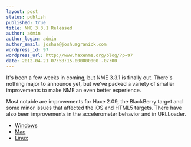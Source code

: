 ```yaml
---
layout: post
status: publish
published: true
title: NME 3.3.1 Released
author: admin
author_login: admin
author_email: joshua@joshuagranick.com
wordpress_id: 97
wordpress_url: http://www.haxenme.org/blog/?p=97
date: 2012-04-21 07:58:15.000000000 -07:00
---
```

It's been a few weeks in coming, but NME 3.3.1 is finally out. There's nothing major to announce yet, but we've packed a variety of smaller improvements to make NME an even better experience.

Most notable are improvements for Haxe 2.09, the BlackBerry target and some minor issues that affected the iOS and HTML5 targets. There have also been improvements in the accelerometer behavior and in URLLoader.
<ul>
	<li><a href="http://www.haxenme.org/download_file/view/288/3371/">Windows</a></li>
	<li><a href="http://www.haxenme.org/download_file/view/287/3371/">Mac</a></li>
	<li><a href="http://www.haxenme.org/download_file/view/286/3371/">Linux</a></li>
</ul>
